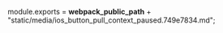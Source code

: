 module.exports = __webpack_public_path__ + "static/media/ios_button_pull_context_paused.749e7834.md";